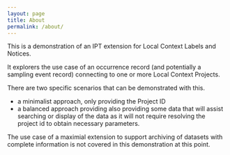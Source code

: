 ```yaml
---
layout: page
title: About
permalink: /about/
---
```


This is a demonstration of an IPT extension for Local Context Labels and Notices.

It explorers the use case of an occurrence record (and potentially a sampling event record) connecting to one or more Local Context Projects.

There are two specific scenarios that can be demonstrated with this.  
- a minimalist approach, only providing the Project ID
- a balanced approach providing also providing some data that will assist searching or display of the data as it will not require resolving the project id to obtain necessary parameters.


The use case of a maximial extension to support archiving of datasets with complete information is not covered in this demonstration at this point.


